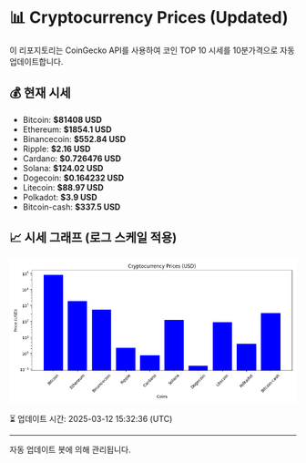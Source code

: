 
# 📊 Cryptocurrency Prices (Updated)

이 리포지토리는 CoinGecko API를 사용하여 코인 TOP 10 시세를 10분가격으로 자동 업데이트합니다.

## 💰 현재 시세
- Bitcoin: **$81408 USD**
- Ethereum: **$1854.1 USD**
- Binancecoin: **$552.84 USD**
- Ripple: **$2.16 USD**
- Cardano: **$0.726476 USD**
- Solana: **$124.02 USD**
- Dogecoin: **$0.164232 USD**
- Litecoin: **$88.97 USD**
- Polkadot: **$3.9 USD**
- Bitcoin-cash: **$337.5 USD**

## 📈 시세 그래프 (로그 스케일 적용)
![Crypto Prices](crypto_prices.png)

⏳ 업데이트 시간: 2025-03-12 15:32:36 (UTC)

---
자동 업데이트 봇에 의해 관리됩니다.

